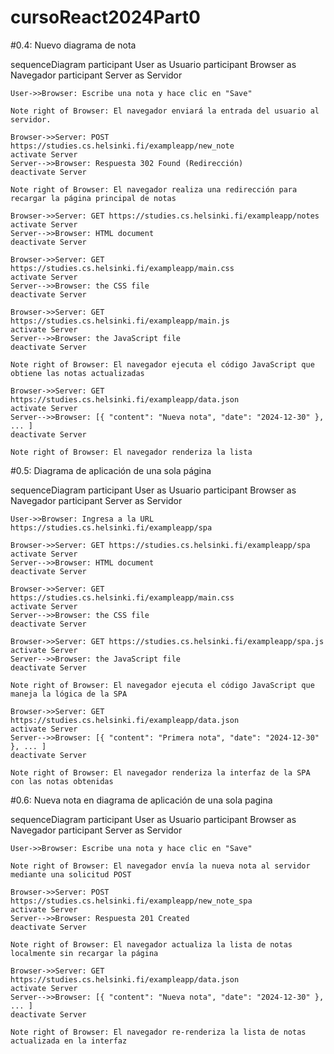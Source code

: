 # cursoReact2024Part0

#0.4: Nuevo diagrama de nota

sequenceDiagram
    participant User as Usuario
    participant Browser as Navegador
    participant Server as Servidor

    User->>Browser: Escribe una nota y hace clic en "Save"
    
    Note right of Browser: El navegador enviará la entrada del usuario al servidor.

    Browser->>Server: POST https://studies.cs.helsinki.fi/exampleapp/new_note
    activate Server
    Server-->>Browser: Respuesta 302 Found (Redirección)
    deactivate Server

    Note right of Browser: El navegador realiza una redirección para recargar la página principal de notas

    Browser->>Server: GET https://studies.cs.helsinki.fi/exampleapp/notes
    activate Server
    Server-->>Browser: HTML document
    deactivate Server

    Browser->>Server: GET https://studies.cs.helsinki.fi/exampleapp/main.css
    activate Server
    Server-->>Browser: the CSS file
    deactivate Server

    Browser->>Server: GET https://studies.cs.helsinki.fi/exampleapp/main.js
    activate Server
    Server-->>Browser: the JavaScript file
    deactivate Server

    Note right of Browser: El navegador ejecuta el código JavaScript que obtiene las notas actualizadas

    Browser->>Server: GET https://studies.cs.helsinki.fi/exampleapp/data.json
    activate Server
    Server-->>Browser: [{ "content": "Nueva nota", "date": "2024-12-30" }, ... ]
    deactivate Server

    Note right of Browser: El navegador renderiza la lista 



#0.5: Diagrama de aplicación de una sola página

sequenceDiagram
    participant User as Usuario
    participant Browser as Navegador
    participant Server as Servidor

    User->>Browser: Ingresa a la URL https://studies.cs.helsinki.fi/exampleapp/spa
    
    Browser->>Server: GET https://studies.cs.helsinki.fi/exampleapp/spa
    activate Server
    Server-->>Browser: HTML document
    deactivate Server

    Browser->>Server: GET https://studies.cs.helsinki.fi/exampleapp/main.css
    activate Server
    Server-->>Browser: the CSS file
    deactivate Server

    Browser->>Server: GET https://studies.cs.helsinki.fi/exampleapp/spa.js
    activate Server
    Server-->>Browser: the JavaScript file
    deactivate Server

    Note right of Browser: El navegador ejecuta el código JavaScript que maneja la lógica de la SPA

    Browser->>Server: GET https://studies.cs.helsinki.fi/exampleapp/data.json
    activate Server
    Server-->>Browser: [{ "content": "Primera nota", "date": "2024-12-30" }, ... ]
    deactivate Server

    Note right of Browser: El navegador renderiza la interfaz de la SPA con las notas obtenidas


#0.6: Nueva nota en diagrama de aplicación de una sola pagina

sequenceDiagram
    participant User as Usuario
    participant Browser as Navegador
    participant Server as Servidor

    User->>Browser: Escribe una nota y hace clic en "Save"
    
    Note right of Browser: El navegador envía la nueva nota al servidor mediante una solicitud POST

    Browser->>Server: POST https://studies.cs.helsinki.fi/exampleapp/new_note_spa
    activate Server
    Server-->>Browser: Respuesta 201 Created
    deactivate Server

    Note right of Browser: El navegador actualiza la lista de notas localmente sin recargar la página

    Browser->>Server: GET https://studies.cs.helsinki.fi/exampleapp/data.json
    activate Server
    Server-->>Browser: [{ "content": "Nueva nota", "date": "2024-12-30" }, ... ]
    deactivate Server

    Note right of Browser: El navegador re-renderiza la lista de notas actualizada en la interfaz

